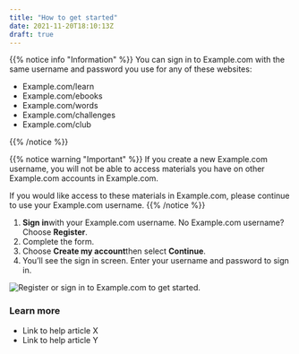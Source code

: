 ```yaml
---
title: "How to get started"
date: 2021-11-20T18:10:13Z
draft: true
---
```


{{% notice info "Information" %}}
You can sign in to Example.com with the same username and password you use for any of these websites:

- Example.com/learn
- Example.com/ebooks
- Example.com/words
- Example.com/challenges
- Example.com/club

{{% /notice %}}

{{% notice warning "Important" %}}
If you create a new Example.com username, you will not be able to access materials you have on other Example.com accounts in Example.com.

If you would like access to these materials in Example.com, please continue to use your Example.com username.
{{% /notice %}}

1. **Sign in**with your Example.com username. No Example.com username? Choose **Register**.
2. Complete the form.
3. Choose **Create my account**then select **Continue**.
4. You’ll see the sign in screen. Enter your username and password to sign in.

![Register or sign in to Example.com to get started.](https://placehold.co/600x400)

### Learn more

- Link to help article X
- Link to help article Y